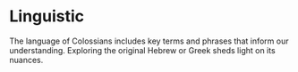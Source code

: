 # Linguistic

The language of Colossians includes key terms and phrases that inform our understanding. Exploring the original Hebrew or Greek sheds light on its nuances.

